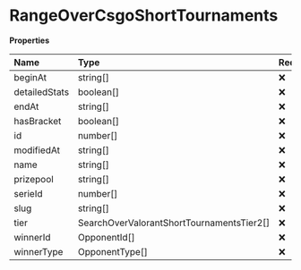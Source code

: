 # RangeOverCsgoShortTournaments

**Properties**

| Name          | Type                                      | Required | Description |
| :------------ | :---------------------------------------- | :------- | :---------- |
| beginAt       | string[]                                  | ❌       |             |
| detailedStats | boolean[]                                 | ❌       |             |
| endAt         | string[]                                  | ❌       |             |
| hasBracket    | boolean[]                                 | ❌       |             |
| id            | number[]                                  | ❌       |             |
| modifiedAt    | string[]                                  | ❌       |             |
| name          | string[]                                  | ❌       |             |
| prizepool     | string[]                                  | ❌       |             |
| serieId       | number[]                                  | ❌       |             |
| slug          | string[]                                  | ❌       |             |
| tier          | SearchOverValorantShortTournamentsTier2[] | ❌       |             |
| winnerId      | OpponentId[]                              | ❌       |             |
| winnerType    | OpponentType[]                            | ❌       |             |
